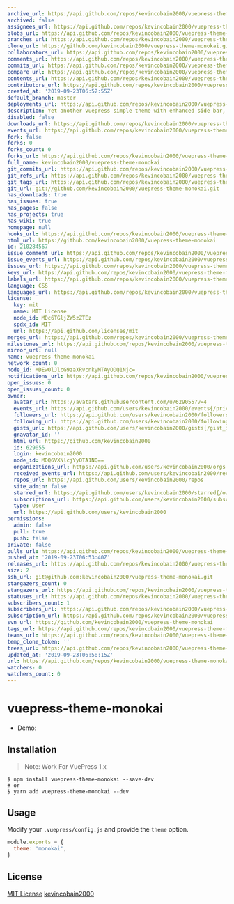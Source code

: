 ```yaml
---
archive_url: https://api.github.com/repos/kevincobain2000/vuepress-theme-monokai/{archive_format}{/ref}
archived: false
assignees_url: https://api.github.com/repos/kevincobain2000/vuepress-theme-monokai/assignees{/user}
blobs_url: https://api.github.com/repos/kevincobain2000/vuepress-theme-monokai/git/blobs{/sha}
branches_url: https://api.github.com/repos/kevincobain2000/vuepress-theme-monokai/branches{/branch}
clone_url: https://github.com/kevincobain2000/vuepress-theme-monokai.git
collaborators_url: https://api.github.com/repos/kevincobain2000/vuepress-theme-monokai/collaborators{/collaborator}
comments_url: https://api.github.com/repos/kevincobain2000/vuepress-theme-monokai/comments{/number}
commits_url: https://api.github.com/repos/kevincobain2000/vuepress-theme-monokai/commits{/sha}
compare_url: https://api.github.com/repos/kevincobain2000/vuepress-theme-monokai/compare/{base}...{head}
contents_url: https://api.github.com/repos/kevincobain2000/vuepress-theme-monokai/contents/{+path}
contributors_url: https://api.github.com/repos/kevincobain2000/vuepress-theme-monokai/contributors
created_at: '2019-09-23T06:52:55Z'
default_branch: master
deployments_url: https://api.github.com/repos/kevincobain2000/vuepress-theme-monokai/deployments
description: Yet another vuepress simple theme with enhanced side bar, font face
disabled: false
downloads_url: https://api.github.com/repos/kevincobain2000/vuepress-theme-monokai/downloads
events_url: https://api.github.com/repos/kevincobain2000/vuepress-theme-monokai/events
fork: false
forks: 0
forks_count: 0
forks_url: https://api.github.com/repos/kevincobain2000/vuepress-theme-monokai/forks
full_name: kevincobain2000/vuepress-theme-monokai
git_commits_url: https://api.github.com/repos/kevincobain2000/vuepress-theme-monokai/git/commits{/sha}
git_refs_url: https://api.github.com/repos/kevincobain2000/vuepress-theme-monokai/git/refs{/sha}
git_tags_url: https://api.github.com/repos/kevincobain2000/vuepress-theme-monokai/git/tags{/sha}
git_url: git://github.com/kevincobain2000/vuepress-theme-monokai.git
has_downloads: true
has_issues: true
has_pages: false
has_projects: true
has_wiki: true
homepage: null
hooks_url: https://api.github.com/repos/kevincobain2000/vuepress-theme-monokai/hooks
html_url: https://github.com/kevincobain2000/vuepress-theme-monokai
id: 210284567
issue_comment_url: https://api.github.com/repos/kevincobain2000/vuepress-theme-monokai/issues/comments{/number}
issue_events_url: https://api.github.com/repos/kevincobain2000/vuepress-theme-monokai/issues/events{/number}
issues_url: https://api.github.com/repos/kevincobain2000/vuepress-theme-monokai/issues{/number}
keys_url: https://api.github.com/repos/kevincobain2000/vuepress-theme-monokai/keys{/key_id}
labels_url: https://api.github.com/repos/kevincobain2000/vuepress-theme-monokai/labels{/name}
language: CSS
languages_url: https://api.github.com/repos/kevincobain2000/vuepress-theme-monokai/languages
license:
  key: mit
  name: MIT License
  node_id: MDc6TGljZW5zZTEz
  spdx_id: MIT
  url: https://api.github.com/licenses/mit
merges_url: https://api.github.com/repos/kevincobain2000/vuepress-theme-monokai/merges
milestones_url: https://api.github.com/repos/kevincobain2000/vuepress-theme-monokai/milestones{/number}
mirror_url: null
name: vuepress-theme-monokai
network_count: 0
node_id: MDEwOlJlcG9zaXRvcnkyMTAyODQ1Njc=
notifications_url: https://api.github.com/repos/kevincobain2000/vuepress-theme-monokai/notifications{?since,all,participating}
open_issues: 0
open_issues_count: 0
owner:
  avatar_url: https://avatars.githubusercontent.com/u/629055?v=4
  events_url: https://api.github.com/users/kevincobain2000/events{/privacy}
  followers_url: https://api.github.com/users/kevincobain2000/followers
  following_url: https://api.github.com/users/kevincobain2000/following{/other_user}
  gists_url: https://api.github.com/users/kevincobain2000/gists{/gist_id}
  gravatar_id: ''
  html_url: https://github.com/kevincobain2000
  id: 629055
  login: kevincobain2000
  node_id: MDQ6VXNlcjYyOTA1NQ==
  organizations_url: https://api.github.com/users/kevincobain2000/orgs
  received_events_url: https://api.github.com/users/kevincobain2000/received_events
  repos_url: https://api.github.com/users/kevincobain2000/repos
  site_admin: false
  starred_url: https://api.github.com/users/kevincobain2000/starred{/owner}{/repo}
  subscriptions_url: https://api.github.com/users/kevincobain2000/subscriptions
  type: User
  url: https://api.github.com/users/kevincobain2000
permissions:
  admin: false
  pull: true
  push: false
private: false
pulls_url: https://api.github.com/repos/kevincobain2000/vuepress-theme-monokai/pulls{/number}
pushed_at: '2019-09-23T06:53:40Z'
releases_url: https://api.github.com/repos/kevincobain2000/vuepress-theme-monokai/releases{/id}
size: 2
ssh_url: git@github.com:kevincobain2000/vuepress-theme-monokai.git
stargazers_count: 0
stargazers_url: https://api.github.com/repos/kevincobain2000/vuepress-theme-monokai/stargazers
statuses_url: https://api.github.com/repos/kevincobain2000/vuepress-theme-monokai/statuses/{sha}
subscribers_count: 1
subscribers_url: https://api.github.com/repos/kevincobain2000/vuepress-theme-monokai/subscribers
subscription_url: https://api.github.com/repos/kevincobain2000/vuepress-theme-monokai/subscription
svn_url: https://github.com/kevincobain2000/vuepress-theme-monokai
tags_url: https://api.github.com/repos/kevincobain2000/vuepress-theme-monokai/tags
teams_url: https://api.github.com/repos/kevincobain2000/vuepress-theme-monokai/teams
temp_clone_token: ''
trees_url: https://api.github.com/repos/kevincobain2000/vuepress-theme-monokai/git/trees{/sha}
updated_at: '2019-09-23T06:58:15Z'
url: https://api.github.com/repos/kevincobain2000/vuepress-theme-monokai
watchers: 0
watchers_count: 0
---
```


# vuepress-theme-monokai

- Demo: 

## Installation

> Note: Work For VuePress 1.x

```shell
$ npm install vuepress-theme-monokai --save-dev
# or
$ yarn add vuepress-theme-monokai --dev
```

## Usage

Modify your `.vuepress/config.js` and provide the `theme` option.

```js
module.exports = {
  theme: 'monokai',
}
```

## License

[MIT License](https://opensource.org/licenses/MIT) [kevincobain2000](https://github.com/kevincobain2000)
